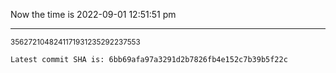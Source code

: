 Now the time is 2022-09-01 12:51:51 pm

---

<small>3562721048241171931235292237553</small>

```txt
Latest commit SHA is: 6bb69afa97a3291d2b7826fb4e152c7b39b5f22c
```
